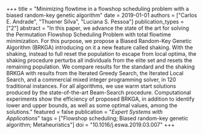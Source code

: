 +++
title = "Minimizing flowtime in a flowshop scheduling problem with a biased random-key genetic algorithm"
date = 2019-01-01
authors = ["Carlos E. Andrade", "Thuener Silva", "Luciana S. Pessoa"]
publication_types = ["2"]
abstract = "In this paper, we advance the state of the art for solving the Permutation Flowshop Scheduling Problem with total flowtime minimization. For this purpose, we propose a Biased Random-Key Genetic Algorithm (BRKGA) introducing on it a new feature called shaking. With the shaking, instead to full reset the population to escape from local optima, the shaking procedure perturbs all individuals from the elite set and resets the remaining population. We compare results for the standard and the shaking BRKGA with results from the Iterated Greedy Search, the Iterated Local Search, and a commercial mixed integer programming solver, in 120 traditional instances. For all algorithms, we use warm start solutions produced by the state-of-the-art Beam-Search procedure. Computational experiments show the efficiency of proposed BRKGA, in addition to identify lower and upper bounds, as well as some optimal values, among the solutions."
featured = false
publication = "*Expert Systems with Applications*"
tags = ["Flowshop scheduling; Biased random-key genetic algorithm; Metaheuristics"]
doi = "10.1016/j.eswa.2019.03.007"
+++

